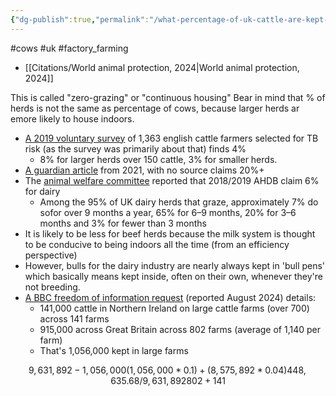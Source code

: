 ```yaml
---
{"dg-publish":true,"permalink":"/what-percentage-of-uk-cattle-are-kept-indoors-their-whole-life/","created":"2024-12-04T13:39:51.207+00:00","updated":"2025-09-29T00:32:17.681+01:00"}
---
```


#cows #uk #factory_farming 

- [[Citations/World animal protection, 2024\|World animal protection, 2024]]

This is called "zero-grazing" or "continuous housing"
Bear in mind that % of herds is not the same as percentage of cows, because larger herds ar emore likely to house indoors. 
- [A 2019 voluntary survey](https://assets.publishing.service.gov.uk/media/5d78fb30ed915d522e416488/Cattle_Farm_practices_survey_April_2019-12sep19.pdf) of 1,363 english cattle farmers selected for TB risk (as the survey was primarily about that) finds 4%
	- 8% for larger herds over 150 cattle, 3% for smaller herds.
- [A guardian article](https://www.theguardian.com/environment/2021/apr/03/they-dont-belong-in-concrete-shed-cows-still-happiest-outside) from 2021, with no source claims 20%+
- The [animal welfare committee](https://assets.publishing.service.gov.uk/media/602e4d89d3bf7f72154fab78/awc-opinion-welfare-of-cattle-in-different-production-systems.pdf) reported that 2018/2019 AHDB claim 6% for dairy
	- Among the 95% of UK dairy herds that graze, approximately 7% do sofor over 9 months a year, 65% for 6–9 months, 20% for 3–6 months and 3% for fewer than 3 months
- It is likely to be less for beef herds because the milk system is thought to be conducive to being indoors all the time (from an efficiency perspective)
- However, bulls for the dairy industry are nearly always kept in 'bull pens' which basically means kept inside, often on their own, whenever they're not breeding.
- [A BBC freedom of information request](https://www.bbc.co.uk/news/articles/cy4ldkpz1klo) (reported August 2024) details:
	- 141,000 cattle in Northern Ireland on large cattle farms (over 700) across 141 farms
	- 915,000 across Great Britain across 802 farms (average of 1,140 per farm)
	- That's 1,056,000 kept in large farms

```math
9,631,892-1,056,000
(1,056,000*0.1)+(8,575,892*0.04)
448,635.68/9,631,892
802+141
```
